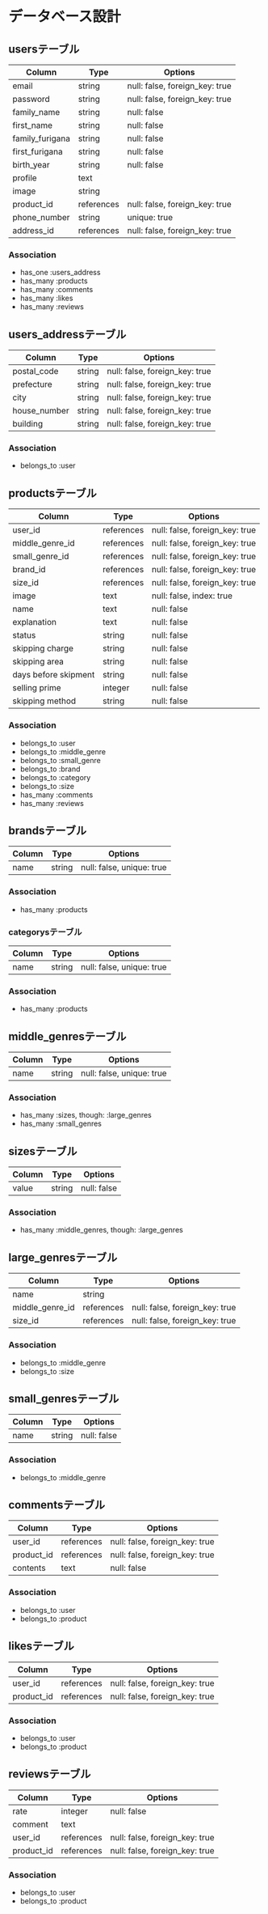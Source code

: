# データベース設計

## usersテーブル

|Column|Type|Options|
|------|----|-------|
|email|string|null: false, foreign_key: true|
|password|string|null: false, foreign_key: true|
|family_name|string|null: false|
|first_name|string|null: false|
|family_furigana|string|null: false|
|first_furigana|string|null: false|
|birth_year|string|null: false|
|profile|text||
|image|string||
|product_id|references|null: false, foreign_key: true|
|phone_number|string|unique: true|
|address_id|references|null: false, foreign_key: true|

### Association
- has_one :users_address
- has_many :products
- has_many :comments
- has_many :likes
- has_many :reviews


## users_addressテーブル

|Column|Type|Options|
|------|----|-------|
|postal_code|string|null: false, foreign_key: true|
|prefecture|string|null: false, foreign_key: true|
|city|string|null: false, foreign_key: true|
|house_number|string|null: false, foreign_key: true|
|building|string|null: false, foreign_key: true|

### Association
- belongs_to :user


## productsテーブル

|Column|Type|Options|
|------|----|-------|
|user_id|references|null: false, foreign_key: true|
|middle_genre_id|references|null: false, foreign_key: true|
|small_genre_id|references|null: false, foreign_key: true|
|brand_id|references|null: false, foreign_key: true|
|size_id|references|null: false, foreign_key: true|
|image|text|null: false, index: true|
|name|text|null: false|
|explanation|text|null: false|
|status|string|null: false|
|skipping charge|string|null: false|
|skipping area|string|null: false|
|days before skipment|string|null: false|
|selling prime|integer|null: false|
|skipping method|string|null: false|

### Association
- belongs_to :user
- belongs_to :middle_genre
- belongs_to :small_genre
- belongs_to :brand
- belongs_to :category
- belongs_to :size
- has_many :comments
- has_many :reviews


## brandsテーブル

|Column|Type|Options|
|------|----|-------|
|name|string|null: false, unique: true|

### Association
- has_many :products


### categorysテーブル

|Column|Type|Options|
|------|----|-------|
|name|string|null: false, unique: true|

### Association
- has_many :products


## middle_genresテーブル

|Column|Type|Options|
|------|----|-------|
|name|string|null: false, unique: true|

### Association
- has_many :sizes, though: :large_genres
- has_many :small_genres


## sizesテーブル

|Column|Type|Options|
|------|----|-------|
|value|string|null: false|

### Association
- has_many :middle_genres, though: :large_genres


## large_genresテーブル

|Column|Type|Options|
|------|----|-------|
|name|string||
|middle_genre_id|references|null: false, foreign_key: true|
|size_id|references|null: false, foreign_key: true|

### Association
- belongs_to :middle_genre
- belongs_to :size


## small_genresテーブル

|Column|Type|Options|
|------|----|-------|
|name|string|null: false|

### Association
- belongs_to :middle_genre


## commentsテーブル

|Column|Type|Options|
|------|----|-------|
|user_id|references|null: false, foreign_key: true|
|product_id|references|null: false, foreign_key: true|
|contents|text|null: false|

### Association
- belongs_to :user
- belongs_to :product


## likesテーブル

|Column|Type|Options|
|------|----|-------|
|user_id|references|null: false, foreign_key: true|
|product_id|references|null: false, foreign_key: true|

### Association
- belongs_to :user
- belongs_to :product


## reviewsテーブル

|Column|Type|Options|
|------|----|-------|
|rate|integer|null: false|
|comment|text||
|user_id|references|null: false, foreign_key: true|
|product_id|references|null: false, foreign_key: true|

### Association

- belongs_to :user
- belongs_to :product